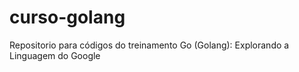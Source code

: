 # curso-golang
Repositorio para códigos do treinamento Go (Golang): Explorando a Linguagem do Google

